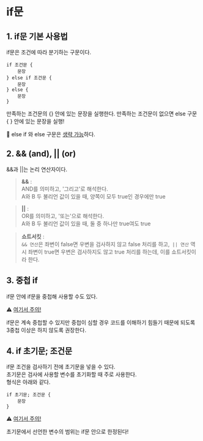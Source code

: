 # if문 

##  1. if문 기본 사용법

if문은 조건에 따라 분기하는 구문이다.     

	if 조건문 {
		문장
	} else if 조건문 {
		문장
	} else {
		문장
	}

만족하는 조건문의 {} 안에 있는 문장을 실행한다. 만족하는 조건문이 없으면 else 구문 { } 안에 있는 문장을 실행!  

🌝 else if 와 else 구문은 <u>생략 가능</u>하다.     


##  2. && (and), || (or)

&&과 ||는 논리 연산자이다.

> **&&** :   
> AND를 의미하고, '그리고'로 해석한다.   
> A와 B 두 불리언 값이 있을 때, 양쪽이 모두 true인 경우에만 true

> **||** :     
> OR를 의미하고, '또는'으로 해석한다.  
> A와 B 두 불리언 값이 있을 때, 둘 중 하나만 true여도 true

> **쇼트서킷** :     
> `&& 연산`은 좌변이 false면 우변을 검사하지 않고 false 처리를 하고,` || 연산` 역시 좌변이 true면 우변은 검사하지도 않고 true 처리를 하는데, 이를 쇼트서킷이라 한다.    


##  3. 중첩 if

if문 안에 if문을 중첩해 사용할 수도 있다.    

⚠️ <u>여기서 주의!</u>      

if문은 계속 중첩할 수 있지만 중첩이 심할 경우 코드를 이해하기 힘들기 때문에 되도록 3중첩 이상은 하지 않도록 권장한다.    
      	

 
##  4. if 초기문; 조건문

if문 조건을 검사하기 전에 초기문을 넣을 수 있다.   
초기문은 검사에 사용할 변수를 초기화할 때 주로 사용한다.    
형식은 아래와 같다.    

	if 초기문; 조건문 {
		문장
	}
	

⚠️ <u>여기서 주의!</u>      

초기문에서 선언한 변수의 범위는 if문 안으로 한정된다!           
